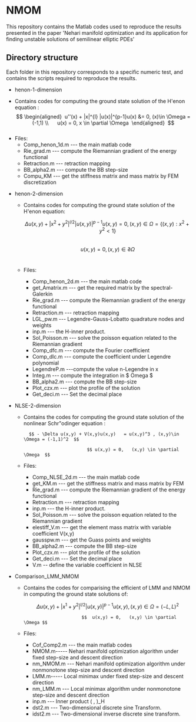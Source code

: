# NMOM
This repository contains the Matlab codes used to reproduce the results presented in the paper 'Nehari manifold optimization and its application for finding unstable solutions of semilinear elliptic PDEs'  
## Directory structure  
Each folder in this repository corresponds to a specific numeric test, and contains the scripts required to reproduce the results.    
- henon-1-dimension
 + Contains codes for computing the ground state solution of  the H\'enon equation :
        $$
       \begin{aligned}  
        u''(x) + |x|^{l} |u(x)|^{p-1}u(x) &= 0, (x)\in \Omega = (-1,1) \\      
        u(x) = 0,   x \in \partial \Omega  
       \end{aligned}  
       $$        
+ Files: 
  * Comp_henon_1d.m  --- the main matlab code
  * Rie_grad.m --- compute the Riemannian gradient of the energy functional    
  * Retraction.m --- retraction mapping      
  * BB_alpha2.m --- compute the BB step-size  
  * Compu_KM --- get the stiffness matrix and mass matrix by FEM discretization      
 
- henon-2-dimension
  + Contains codes for computing the ground state solution of the H\'enon equation:  
     
    $$\Delta u(x,y) + |x^2+y^2|^{l/2} |u(x,y)|^{p-1}u(x,y) = 0, (x,y)\in \Omega = \{(x,y):x^2+y^2<1\} $$      
        
                                $$u(x,y) = 0,   (x,y) \in \partial \Omega $$      
  + Files:
    * Comp_henon_2d.m  --- the main matlab code  
    * get_Amatrix.m --- get the required matrix by the spectral-Galerkin
    * Rie_grad.m --- compute the Riemannian gradient of the energy functional  
    * Retraction.m --- retraction mapping  
    * LGL_pw.m --- Legendre-Gauss-Lobatto quadrature nodes and weights  
    * inp.m --- the H-inner product.  
    * Sol_Poisson.m --- solve the poisson equation related to the Riemannian gradient
    * Comp_dfc.m --- compute the Fourier coefficient  
    * Comp_dlc.m --- compute the coefficient under Legendre polynomial   
    * LegendreP.m ---compute the value n-Legendre in x  
    * Integ.m --- compute the integration in $ Omega $  
    * BB_alpha2.m --- compute the BB step-size  
    * Plot_czx.m --- plot the profile of the solution  
    * Get_deci.m --- Set the decimal place  

- NLSE-2-dimension
  + Contains the codes for computing the ground state solution of  the nonlinear Schr\"odinger equation :
    
          $$ - \Delta u(x,y) + V(x,y)u(x,y)   = u(x,y)^3 , (x,y)\in \Omega = (-1,1)^2  $$
    
                                $$ u(x,y) = 0,   (x,y) \in \partial \Omega  $$
  + Files:
    * Comp_NLSE_2d.m --- the main matlab code
    * get_KM.m --- get the stiffness matrix and mass matrix by FEM
    * Rie_grad.m --- compute the Riemannian gradient of the energy functional  
    * Retraction.m --- retraction mapping  
    * inp.m --- the H-inner product.
    * Sol_Poisson.m --- solve the poisson equation related to the Riemannian gradient
    * elestiff_V.m --- get the element mass matrix with variable coefficient V(x,y)  
    * gausspw.m --- get the Guass points and weights  
    * BB_alpha2.m --- compute the BB step-size  
    * Plot_czx.m --- plot the profile of the solution  
    * Get_deci.m --- Set the decimal place  
    * V.m -- define the variable coefficient in NLSE   


- Comparison_LMM_NMOM
  + Contains the codes for comparising the efficient of LMM and NMOM in computing the ground state solutions of:
    
    $$ \Delta u(x,y) + |x^1+y^2|^{l/2} |u(x,y)|^{p-1}u(x,y) , (x,y)\in \Omega = (-L,L)^2 $$
    
                              $$  u(x,y) = 0,   (x,y) \in \partial \Omega $$
  + Files:
    * Cof_Comp2.m --- the main matlab codes  
    * NMOM.m----- Nehari manifold optimization algorithm under fixed step-size and descent direction  
    * nm_NMOM.m --- Nehari manifold optimization algorithm under nonmonotone step-size and descent direction  
    * LMM.m----- Local minimax under fixed step-size and descent direction  
    * nm_LMM.m --- Local minimax algorithm under nonmonotone step-size and descent direction  
    * inp.m --- Inner product ( , )_H  
    * dst2.m --- Two-dimensional discrete sine Transform.  
    * idst2.m --- Two-dimensional inverse discrete sine transform.  
